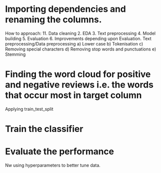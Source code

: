 # Importing dependencies and renaming the columns.
How to approach:
11. Data cleaning
2. EDA
3. Text preprocessing
4. Model building
5. Evaluation
6. Improvements depending upon Evaluation.
Text preprocessing/Data preprocessing
a) Lower case
b) Tokenisation
c) Removing special characters
d) Removing stop words and punctuations
e) Stemming
# Finding the word cloud for positive and negative reviews i.e. the words that occur most in target column
Applying train_test_split
# Train the classifier
# Evaluate the performance
Nw using hyperparameters to better tune data.
